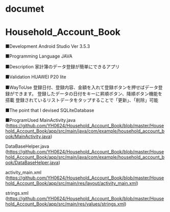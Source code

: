# documet
# Household_Account_Book

■Development
 Android Studio Ver 3.5.3

■Programming Language
 JAVA
 
■Description
 家計簿のデータ登録が簡単にできるアプリ
 
■Validation
 HUAWEI P20 lite
 
■WayToUse
 登録日付、登録内容、金額を入れて登録ボタンを押せばデータ登録ができます。
 登録したデータの日付をキーに昇順ボタン、降順ボタン機能を搭載
 登録されているリストデータをタップすることで「更新」、「削除」可能
 
■The point that I devised
 SQLiteDatabase
 
■ProgramUsed
MainActivity.java (https://github.com/YH0624/Household_Account_Book/blob/master/Household_Account_Book/app/src/main/java/com/example/household_account_book/MainActivity.java)

DataBaseHelper.java (https://github.com/YH0624/Household_Account_Book/blob/master/Household_Account_Book/app/src/main/java/com/example/household_account_book/DataBaseHelper.java)

activity_main.xml
(https://github.com/YH0624/Household_Account_Book/blob/master/Household_Account_Book/app/src/main/res/layout/activity_main.xml)

strings.xml 
(https://github.com/YH0624/Household_Account_Book/blob/master/Household_Account_Book/app/src/main/res/values/strings.xml)
